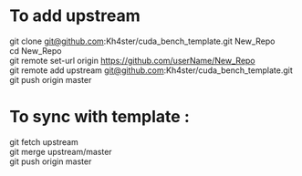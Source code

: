 # To add upstream

git clone git@github.com:Kh4ster/cuda_bench_template.git New_Repo  
cd New_Repo  
git remote set-url origin https://github.com/userName/New_Repo  
git remote add upstream git@github.com:Kh4ster/cuda_bench_template.git  
git push origin master

# To sync with template :

git fetch upstream  
git merge upstream/master  
git push origin master
